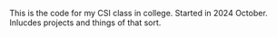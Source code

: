 This is the code for my CSI class in college. Started in 2024 October. Inlucdes projects and things of that sort.
